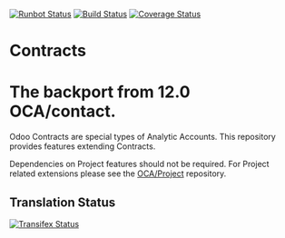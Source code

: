 [![Runbot Status](https://runbot.odoo-community.org/runbot/badge/flat/110/11.0.svg)](https://runbot.odoo-community.org/runbot/repo/github-com-oca-contract-110)
[![Build Status](https://travis-ci.org/OCA/contract.svg?branch=11.0)](https://travis-ci.org/OCA/contract)
[![Coverage Status](https://coveralls.io/repos/OCA/contract/badge.svg?branch=11.0)](https://coveralls.io/r/OCA/contract?branch=11.0)

# Contracts

# The backport from 12.0 OCA/contact.

Odoo Contracts are special types of Analytic Accounts.
This repository provides features extending Contracts.

Dependencies on Project features should not be required.
For Project related extensions please see the
[OCA/Project](https://github.com/OCA/project) repository.


## Translation Status
[![Transifex Status](https://www.transifex.com/projects/p/OCA-contract-11-0/chart/image_png)](https://www.transifex.com/projects/p/OCA-contract-11-0)



